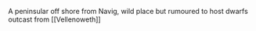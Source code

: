 A peninsular off shore from Navig, wild place but rumoured to host dwarfs outcast from [[Vellenoweth]]